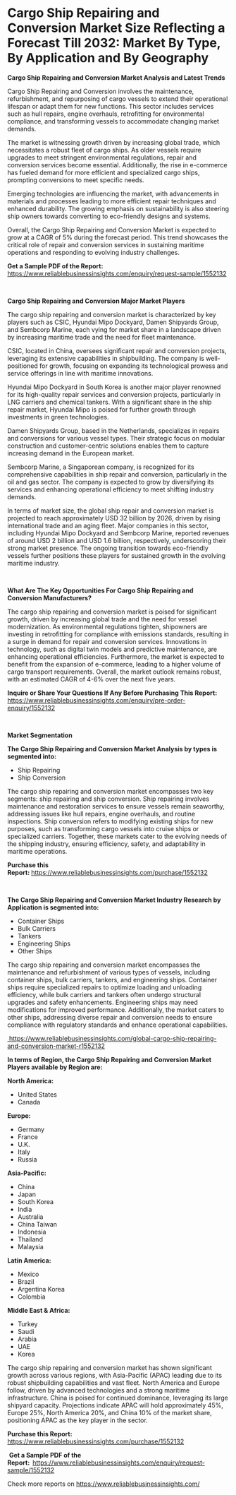 <p><h1>Cargo Ship Repairing and Conversion Market Size Reflecting a Forecast Till 2032: Market By Type, By Application and By Geography</h1></p><p><strong>Cargo Ship Repairing and Conversion Market Analysis and Latest Trends</strong></p>
<p><p>Cargo Ship Repairing and Conversion involves the maintenance, refurbishment, and repurposing of cargo vessels to extend their operational lifespan or adapt them for new functions. This sector includes services such as hull repairs, engine overhauls, retrofitting for environmental compliance, and transforming vessels to accommodate changing market demands.</p><p>The market is witnessing growth driven by increasing global trade, which necessitates a robust fleet of cargo ships. As older vessels require upgrades to meet stringent environmental regulations, repair and conversion services become essential. Additionally, the rise in e-commerce has fueled demand for more efficient and specialized cargo ships, prompting conversions to meet specific needs.</p><p>Emerging technologies are influencing the market, with advancements in materials and processes leading to more efficient repair techniques and enhanced durability. The growing emphasis on sustainability is also steering ship owners towards converting to eco-friendly designs and systems.</p><p>Overall, the Cargo Ship Repairing and Conversion Market is expected to grow at a CAGR of 5% during the forecast period. This trend showcases the critical role of repair and conversion services in sustaining maritime operations and responding to evolving industry challenges.</p></p>
<p><strong>Get a Sample PDF of the Report:&nbsp;</strong> <a href="https://www.reliablebusinessinsights.com/enquiry/request-sample/1552132?utm_campaign=3035&utm_medium=2&utm_source=Github&utm_content=ia&utm_term=30032025&utm_id=cargo-ship-repairing-and-conversion">https://www.reliablebusinessinsights.com/enquiry/request-sample/1552132</a></p>
<p>&nbsp;</p>
<p><strong>Cargo Ship Repairing and Conversion Major Market Players</strong></p>
<p><p>The cargo ship repairing and conversion market is characterized by key players such as CSIC, Hyundai Mipo Dockyard, Damen Shipyards Group, and Sembcorp Marine, each vying for market share in a landscape driven by increasing maritime trade and the need for fleet maintenance.</p><p>CSIC, located in China, oversees significant repair and conversion projects, leveraging its extensive capabilities in shipbuilding. The company is well-positioned for growth, focusing on expanding its technological prowess and service offerings in line with maritime innovations.</p><p>Hyundai Mipo Dockyard in South Korea is another major player renowned for its high-quality repair services and conversion projects, particularly in LNG carriers and chemical tankers. With a significant share in the ship repair market, Hyundai Mipo is poised for further growth through investments in green technologies.</p><p>Damen Shipyards Group, based in the Netherlands, specializes in repairs and conversions for various vessel types. Their strategic focus on modular construction and customer-centric solutions enables them to capture increasing demand in the European market. </p><p>Sembcorp Marine, a Singaporean company, is recognized for its comprehensive capabilities in ship repair and conversion, particularly in the oil and gas sector. The company is expected to grow by diversifying its services and enhancing operational efficiency to meet shifting industry demands.</p><p>In terms of market size, the global ship repair and conversion market is projected to reach approximately USD 32 billion by 2026, driven by rising international trade and an aging fleet. Major companies in this sector, including Hyundai Mipo Dockyard and Sembcorp Marine, reported revenues of around USD 2 billion and USD 1.6 billion, respectively, underscoring their strong market presence. The ongoing transition towards eco-friendly vessels further positions these players for sustained growth in the evolving maritime industry.</p></p>
<p>&nbsp;</p>
<p><strong>What Are The Key Opportunities For Cargo Ship Repairing and Conversion Manufacturers?</strong></p>
<p><p>The cargo ship repairing and conversion market is poised for significant growth, driven by increasing global trade and the need for vessel modernization. As environmental regulations tighten, shipowners are investing in retrofitting for compliance with emissions standards, resulting in a surge in demand for repair and conversion services. Innovations in technology, such as digital twin models and predictive maintenance, are enhancing operational efficiencies. Furthermore, the market is expected to benefit from the expansion of e-commerce, leading to a higher volume of cargo transport requirements. Overall, the market outlook remains robust, with an estimated CAGR of 4-6% over the next five years.</p></p>
<p><strong>Inquire or Share Your Questions If Any Before Purchasing This Report:</strong> <a href="https://www.reliablebusinessinsights.com/enquiry/pre-order-enquiry/1552132?utm_campaign=3035&utm_medium=2&utm_source=Github&utm_content=ia&utm_term=30032025&utm_id=cargo-ship-repairing-and-conversion">https://www.reliablebusinessinsights.com/enquiry/pre-order-enquiry/1552132</a></p>
<p>&nbsp;</p>
<p><strong>Market Segmentation</strong></p>
<p><strong>The Cargo Ship Repairing and Conversion Market Analysis by types is segmented into:</strong></p>
<p><ul><li>Ship Repairing</li><li>Ship Conversion</li></ul></p>
<p><p>The cargo ship repairing and conversion market encompasses two key segments: ship repairing and ship conversion. Ship repairing involves maintenance and restoration services to ensure vessels remain seaworthy, addressing issues like hull repairs, engine overhauls, and routine inspections. Ship conversion refers to modifying existing ships for new purposes, such as transforming cargo vessels into cruise ships or specialized carriers. Together, these markets cater to the evolving needs of the shipping industry, ensuring efficiency, safety, and adaptability in maritime operations.</p></p>
<p><strong>Purchase this Report:&nbsp;</strong><a href="https://www.reliablebusinessinsights.com/purchase/1552132?utm_campaign=3035&utm_medium=2&utm_source=Github&utm_content=ia&utm_term=30032025&utm_id=cargo-ship-repairing-and-conversion">https://www.reliablebusinessinsights.com/purchase/1552132</a></p>
<p>&nbsp;</p>
<p><strong>The Cargo Ship Repairing and Conversion Market Industry Research by Application is segmented into:</strong></p>
<p><ul><li>Container Ships</li><li>Bulk Carriers</li><li>Tankers</li><li>Engineering Ships</li><li>Other Ships</li></ul></p>
<p><p>The cargo ship repairing and conversion market encompasses the maintenance and refurbishment of various types of vessels, including container ships, bulk carriers, tankers, and engineering ships. Container ships require specialized repairs to optimize loading and unloading efficiency, while bulk carriers and tankers often undergo structural upgrades and safety enhancements. Engineering ships may need modifications for improved performance. Additionally, the market caters to other ships, addressing diverse repair and conversion needs to ensure compliance with regulatory standards and enhance operational capabilities.</p></p>
<p><a href="https://www.reliablebusinessinsights.com/global-cargo-ship-repairing-and-conversion-market-r1552132?utm_campaign=3035&utm_medium=2&utm_source=Github&utm_content=ia&utm_term=30032025&utm_id=cargo-ship-repairing-and-conversion">&nbsp;https://www.reliablebusinessinsights.com/global-cargo-ship-repairing-and-conversion-market-r1552132</a></p>
<p><strong>In terms of Region, the Cargo Ship Repairing and Conversion Market Players available by Region are:</strong></p>
<p>
    <p> <strong> North America: </strong>
        <ul>
            <li>United States</li>
            <li>Canada</li>
        </ul>
        </p> 
    <p> <strong> Europe: </strong>
        <ul>
            <li>Germany</li>
            <li>France</li>
            <li>U.K.</li>
            <li>Italy</li>
            <li>Russia</li>
        </ul>
        </p> 
    <p> <strong> Asia-Pacific: </strong>
        <ul>
            <li>China</li>
            <li>Japan</li>
            <li>South Korea</li>
            <li>India</li>
            <li>Australia</li>
            <li>China Taiwan</li>
            <li>Indonesia</li>
            <li>Thailand</li>
            <li>Malaysia</li>
        </ul>
        </p> 
    <p> <strong> Latin America: </strong>
        <ul>
            <li>Mexico</li>
            <li>Brazil</li>
            <li>Argentina Korea</li>
            <li>Colombia</li>
        </ul>
        </p> 
    <p> <strong> Middle East & Africa: </strong>
        <ul>
            <li>Turkey</li>
            <li>Saudi</li>
            <li>Arabia</li>
            <li>UAE</li>
            <li>Korea</li>
        </ul>
    </p>
    </p>
<p><p>The cargo ship repairing and conversion market has shown significant growth across various regions, with Asia-Pacific (APAC) leading due to its robust shipbuilding capabilities and vast fleet. North America and Europe follow, driven by advanced technologies and a strong maritime infrastructure. China is poised for continued dominance, leveraging its large shipyard capacity. Projections indicate APAC will hold approximately 45%, Europe 25%, North America 20%, and China 10% of the market share, positioning APAC as the key player in the sector.</p></p>
<p><strong>Purchase this Report: </strong><a href="https://www.reliablebusinessinsights.com/purchase/1552132?utm_campaign=3035&utm_medium=2&utm_source=Github&utm_content=ia&utm_term=30032025&utm_id=cargo-ship-repairing-and-conversion">https://www.reliablebusinessinsights.com/purchase/1552132</a></p>
<p>&nbsp;<strong>Get a Sample PDF of the Report:&nbsp;&nbsp;</strong><a href="https://www.reliablebusinessinsights.com/enquiry/request-sample/1552132?utm_campaign=3035&utm_medium=2&utm_source=Github&utm_content=ia&utm_term=30032025&utm_id=cargo-ship-repairing-and-conversion">https://www.reliablebusinessinsights.com/enquiry/request-sample/1552132</a></p>
<p><strong></strong></p>
<p>Check more reports on <a href="https://www.reliablebusinessinsights.com/?utm_campaign=3035&utm_medium=2&utm_source=Github&utm_content=ia&utm_term=30032025&utm_id=cargo-ship-repairing-and-conversion">https://www.reliablebusinessinsights.com/</a></p>